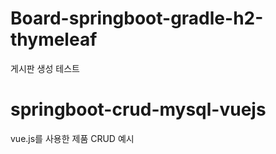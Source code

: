# Board-springboot-gradle-h2-thymeleaf
게시판 생성 테스트 

# springboot-crud-mysql-vuejs
vue.js를 사용한 제품 CRUD 예시
